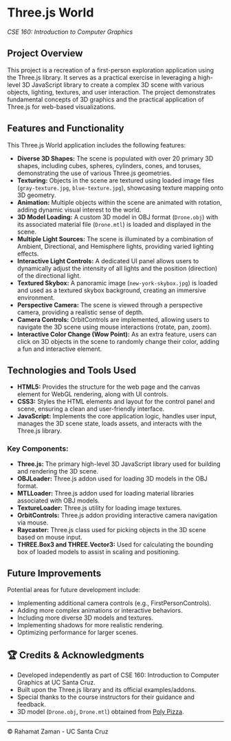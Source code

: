 # Three.js World 
*CSE 160: Introduction to Computer Graphics*

## Project Overview

This project is a recreation of a first-person exploration application using the Three.js library. It serves as a practical exercise in leveraging a high-level 3D JavaScript library to create a complex 3D scene with various objects, lighting, textures, and user interaction. The project demonstrates fundamental concepts of 3D graphics and the practical application of Three.js for web-based visualizations.

## Features and Functionality

This Three.js World application includes the following features:

*   **Diverse 3D Shapes:** The scene is populated with over 20 primary 3D shapes, including cubes, spheres, cylinders, cones, and toruses, demonstrating the use of various Three.js geometries.
*   **Texturing:** Objects in the scene are textured using loaded image files (`gray-texture.jpg`, `blue-texture.jpg`), showcasing texture mapping onto 3D geometry.
*   **Animation:** Multiple objects within the scene are animated with rotation, adding dynamic visual interest to the world.
*   **3D Model Loading:** A custom 3D model in OBJ format (`Drone.obj`) with its associated material file (`Drone.mtl`) is loaded and displayed in the scene.
*   **Multiple Light Sources:** The scene is illuminated by a combination of Ambient, Directional, and Hemisphere lights, providing varied lighting effects.
*   **Interactive Light Controls:** A dedicated UI panel allows users to dynamically adjust the intensity of all lights and the position (direction) of the directional light.
*   **Textured Skybox:** A panoramic image (`new-york-skybox.jpg`) is loaded and used as a textured skybox background, creating an immersive environment.
*   **Perspective Camera:** The scene is viewed through a perspective camera, providing a realistic sense of depth.
*   **Camera Controls:** OrbitControls are implemented, allowing users to navigate the 3D scene using mouse interactions (rotate, pan, zoom).
*   **Interactive Color Change (Wow Point):** As an extra feature, users can click on 3D objects in the scene to randomly change their color, adding a fun and interactive element.

## Technologies and Tools Used

*   **HTML5:** Provides the structure for the web page and the canvas element for WebGL rendering, along with UI controls.
*   **CSS3:** Styles the HTML elements and layout for the control panel and scene, ensuring a clean and user-friendly interface.
*   **JavaScript:** Implements the core application logic, handles user input, manages the 3D scene state, loads assets, and interacts with the Three.js library.

### Key Components:

*   **Three.js:** The primary high-level 3D JavaScript library used for building and rendering the 3D scene.
*   **OBJLoader:** Three.js addon used for loading 3D models in the OBJ format.
*   **MTLLoader:** Three.js addon used for loading material libraries associated with OBJ models.
*   **TextureLoader:** Three.js utility for loading image textures.
*   **OrbitControls:** Three.js addon providing interactive camera navigation via mouse.
*   **Raycaster:** Three.js class used for picking objects in the 3D scene based on mouse input.
*   **THREE.Box3 and THREE.Vector3:** Used for calculating the bounding box of loaded models to assist in scaling and positioning.

## Future Improvements

Potential areas for future development include:

*   Implementing additional camera controls (e.g., FirstPersonControls).
*   Adding more complex animations or interactive behaviors.
*   Including more diverse 3D models and textures.
*   Implementing shadows for more realistic rendering.
*   Optimizing performance for larger scenes.

## 🏆 Credits & Acknowledgments

- Developed independently as part of CSE 160: Introduction to Computer Graphics at UC Santa Cruz.
- Built upon the Three.js library and its official examples/addons.
- Special thanks to the course instructors for their guidance and feedback.
- 3D model (`Drone.obj`, `Drone.mtl`) obtained from [Poly Pizza](https://poly.pizza/m/DNbUoMtG3H).

---

© Rahamat Zaman - UC Santa Cruz